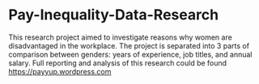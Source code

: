 # Pay-Inequality-Data-Research
This research  project aimed to investigate reasons why women are disadvantaged in the workplace. 
The project is separated into 3 parts of comparison between genders: years of experience, job titles, and annual salary.
Full reporting and analysis of this research could be found https://payyup.wordpress.com
